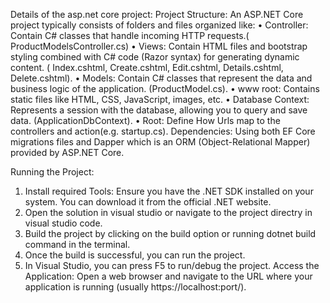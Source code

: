 Details of the asp.net core project:
Project Structure: An ASP.NET Core project typically consists of folders and files organized like:
•	Controller: Contain C# classes that handle incoming HTTP requests.( ProductModelsController.cs)
•	Views: Contain HTML files and bootstrap styling combined with C# code (Razor syntax) for generating dynamic content. ( Index.cshtml, Create.cshtml, Edit.cshtml, Details.cshtml, Delete.cshtml).
•	Models: Contain C# classes that represent the data and business logic of the application.
(ProductModel.cs).
•	www root: Contains static files like HTML, CSS, JavaScript, images, etc.
•	Database Context: Represents a session with the database, allowing you to query and save data. (ApplicationDbContext).
•	Root: Define How Urls map to the controllers and  action(e.g. startup.cs).
Dependencies:  Using  both EF Core migrations files and Dapper which is an ORM (Object-Relational Mapper) provided by ASP.NET Core.

Running the Project: 
1.	Install required Tools: Ensure you have the .NET SDK installed on your system. You can download it from the official .NET website.
2.	 Open the solution in visual studio or navigate to the project directry in visual studio code.
3.	Build the project by clicking on the build option or running dotnet build command in the terminal.
4.	Once the build is successful, you can run the project.   
5.	In Visual Studio, you can press F5 to run/debug the project.
Access the Application:
Open a web browser and navigate to the URL where your application is running (usually https://localhost:port/).
